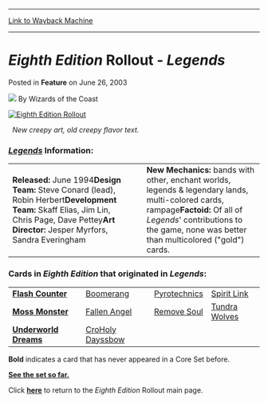 
---
[Link to Wayback Machine](https://web.archive.org/web/20220520203730/https://magic.wizards.com/en/articles/archive/eighth-edition-rollout-legends-2003-06-26)

[_metadata_:author]:- "Wizards of the Coast"
[_metadata_:description]:- "New creepy art, old creepy flavor text. Legends Information: Released: June 1994 Design Team: Steve Conard (lead), Robin Herbert Development Team: Skaff Elias, Jim Lin, Chris Page, Dave Pettey Art Director: Jesper Myrfors, Sandra Everingham New Mechanics: bands with other, enchant worlds, legends & legendary lands, multi-colored cards, rampage Factoid: Of all of Legends'"
[_metadata_:generator]:- "Drupal 7 (http://drupal.org)"
[_metadata_:node]:- "708826"
[_metadata_:publish_date]:- "2003-06-26"
[_metadata_:source]:- "div-main-content"
[_metadata_:title]:- "Eighth Edition Rollout - Legends"
[_metadata_:wayback_capture_timestamp]:- "2022-05-20 20:37:30"
[_metadata_:wayback_raw_url]:- "https://web.archive.org/web/20220520203730id_/https://magic.wizards.com/en/articles/archive/eighth-edition-rollout-legends-2003-06-26"
[_metadata_:wayback_url]:- "https://magic.wizards.com/en/articles/archive/eighth-edition-rollout-legends-2003-06-26"
---


*Eighth Edition* Rollout - *Legends*
====================================



 Posted in **Feature**
 on June 26, 2003 






![](https://media.magic.wizards.com/styles/auth_small/public/images/person/wizards_author.jpg)
By Wizards of the Coast












[![Eighth Edition Rollout](https://media.magic.wizards.com/image_legacy_migration/magic/images/mtgcom/articles/8EtopBar.gif)](http://archive.wizards.com/default.asp?x=mtgcom/8erollout/welcome)  

 
*New creepy art, old creepy flavor text.*


### *[Legends](http://archive.wizards.com/default.asp?x=magic/expansion/legends)* Information:




|  |  |  |
| --- | --- | --- |
| **Released:** June 1994**Design Team:** Steve Conard (lead), Robin Herbert**Development Team:** Skaff Elias, Jim Lin, Chris Page, Dave Pettey**Art Director:** Jesper Myrfors, Sandra Everingham |  | **New Mechanics:** bands with other, enchant worlds, legends & legendary lands, multi-colored cards, rampage**Factoid:** Of all of *Legends*' contributions to the game, none was better than multicolored ("gold") cards. |

### Cards in *Eighth Edition* that originated in *Legends*:




|  |  |  |  |
| --- | --- | --- | --- |
| **[Flash Counter](https://gatherer.wizards.com/Pages/Card/Details.aspx?name=Flash+Counter)** | [Boomerang](https://gatherer.wizards.com/Pages/Card/Details.aspx?name=Boomerang) | [Pyrotechnics](https://gatherer.wizards.com/Pages/Card/Details.aspx?name=Pyrotechnics) | [Spirit Link](https://gatherer.wizards.com/Pages/Card/Details.aspx?name=Spirit+Link) |
| **[Moss Monster](https://gatherer.wizards.com/Pages/Card/Details.aspx?name=Moss+Monster)** | [Fallen Angel](https://gatherer.wizards.com/Pages/Card/Details.aspx?name=Fallen+Angel) | [Remove Soul](https://gatherer.wizards.com/Pages/Card/Details.aspx?name=Remove+Soul) | [Tundra Wolves](https://gatherer.wizards.com/Pages/Card/Details.aspx?name=Tundra+Wolves) |
| **[Underworld Dreams](https://gatherer.wizards.com/Pages/Card/Details.aspx?name=Underworld+Dreams)** | [CroHoly Dayssbow](https://gatherer.wizards.com/Pages/Card/Details.aspx?name=CroHoly+Dayssbow) |  |  |

**Bold** indicates a card that has never appeared in a Core Set before.


[**See the set so far.**](/en/articles/archive/eighth-edition-core-set-growing-checklist-2003-06-09)  

Click [**here**](http://archive.wizards.com/default.asp?x=mtgcom/8erollout/welcome) to return to the *Eighth Edition* Rollout main page.








